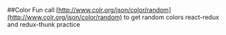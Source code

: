 ##Color Fun
call [http://www.colr.org/json/color/random](http://www.colr.org/json/color/random) to get
random colors
react-redux and redux-thunk practice
